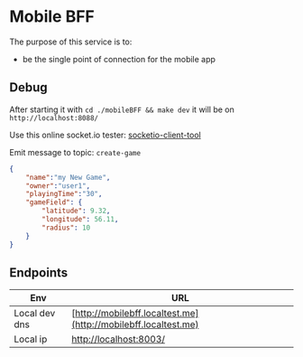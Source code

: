 # Mobile BFF

The purpose of this service is to:

- be the single point of connection for the mobile app

## Debug

After starting it with  `cd ./mobileBFF && make dev` it will be on `http://localhost:8088/`

Use this online socket.io tester: 
[socketio-client-tool](http://amritb.github.io/socketio-client-tool/#url=aHR0cDovL2xvY2FsaG9zdDo4MDg4Lw==&opt=&events=)

Emit message to topic: `create-game`

```json
{
    "name":"my New Game",
    "owner":"user1",
    "playingTime":"30",
    "gameField": {
        "latitude": 9.32,
        "longitude": 56.11,
        "radius": 10
    }
}
```

## Endpoints

| Env           | URL                                                                |
|---------------|--------------------------------------------------------------------|
| Local dev dns | [http://mobilebff.localtest.me](http://mobilebff.localtest.me)     |
| Local ip      | [http://localhost:8003/](http://localhost:8003/)                   |

